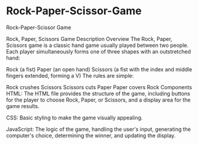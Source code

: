 # Rock-Paper-Scissor-Game
Rock-Paper-Scissor Game

Rock, Paper, Scissors Game Description
Overview
The Rock, Paper, Scissors game is a classic hand game usually played between two people. Each player simultaneously forms one of three shapes with an outstretched hand:

Rock (a fist)
Paper (an open hand)
Scissors (a fist with the index and middle fingers extended, forming a V)
The rules are simple:

Rock crushes Scissors
Scissors cuts Paper
Paper covers Rock
Components
HTML: The HTML file provides the structure of the game, including buttons for the player to choose Rock, Paper, or Scissors, and a display area for the game results.

CSS: Basic styling to make the game visually appealing.

JavaScript: The logic of the game, handling the user's input, generating the computer's choice, determining the winner, and updating the display.